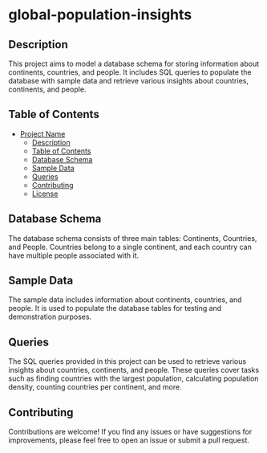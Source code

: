 # global-population-insights

## Description
This project aims to model a database schema for storing information about continents, countries, and people. It includes SQL queries to populate the database with sample data and retrieve various insights about countries, continents, and people.

## Table of Contents
- [Project Name](#project-name)
  - [Description](#description)
  - [Table of Contents](#table-of-contents)
  - [Database Schema](#database-schema)
  - [Sample Data](#sample-data)
  - [Queries](#queries)
  - [Contributing](#contributing)
  - [License](#license)

## Database Schema
The database schema consists of three main tables: Continents, Countries, and People. Countries belong to a single continent, and each country can have multiple people associated with it.

## Sample Data
The sample data includes information about continents, countries, and people. It is used to populate the database tables for testing and demonstration purposes.

## Queries
The SQL queries provided in this project can be used to retrieve various insights about countries, continents, and people. These queries cover tasks such as finding countries with the largest population, calculating population density, counting countries per continent, and more.

## Contributing
Contributions are welcome! If you find any issues or have suggestions for improvements, please feel free to open an issue or submit a pull request.


